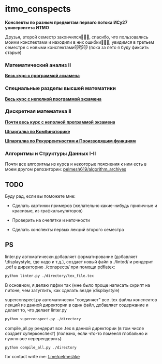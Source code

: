 # itmo_conspects

**Конспекты по разным предметам первого потока ИСy27 университета ИТМО**

Друзья, второй семестр закончился🥳🥳🥳, спасибо, что пользовались моими конспектами и находили в них ошибки🥰🥰🥰, увидимся в третьем семестре с новыми конспектами😼😼😼 (пока за лето я буду фиксить старые)

### Математический анализ II

[**Весь курс с программой экзамена**](conspects/calculus/calculus_superconspect.pdf)


### Специальные разделы высшей математики

[**Весь курс с неполной программой экзамена**](conspects/specsec/specsec_superconspect.pdf)


### Дискретная математика II

[**Почти весь курс с неполной программой экзамена**](conspects/dismath/dismath_superconspect.pdf)

[**Шпаргалка по Комбинаторике**](conspects/dismath/dismath_cheatsheet_combinatorics.pdf)

[**Шпаргалка по Рекуррентностям и Производящим функциям**](conspects/dismath/dismath_cheatsheet_recurrences.pdf)

### Алгоритмы и Структуры Данных I-II

Почти все алгоритмы из курса и некоторые пояснения к ним есть в моем другом репозитории: [pelmesh619/algorithm_archives](https://github.com/pelmesh619/algorithm_archives)



## TODO

Буду рад, если вы поможете мне:

* Сделать картинки примеров (желательно какие-нибудь приличные и красивые, из графкалькуляторов)

* Проверить на очепятки и неточности

* Сделать конспекты первых лекций второго семестра

## PS

linter.py автоматически добавляет форматирование (добавляет \displaystyle, где надо и т.д.), создает новый файл в ./linted/ и рендерит .pdf в директорию ./conspects/ при помощи pdflatex:

```bash
python linter.py ./directory/tex_file.tex
```

В основном, я делаю пдфки так (мне было проще написать скрипт на питоне, чем загуглить, как сделать везде \displaystyle)

superconspect.py автоматически "соединяет" все .tex файлы конспектов лекций из данной директории в один файл, добавляет содержание и делает то, что делает linter.py

```bash
python superconspect.py ./directory
```

compile_all.py рендерит все .tex в данной директории (в том числе создает суперконспект) (полезно, если что-то поменял глобально и нужно все перерендерить)

```bash
python compile_all.py ./directory
```

for contact write me: [t.me/pelmeshke](https://t.me/pelmeshke)
